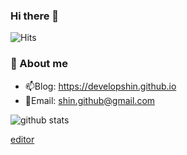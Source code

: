### Hi there 👋

![Hits](https://hits.seeyoufarm.com/api/count/incr/badge.svg?url=https%3A%2F%2Fgithub.com%2Fdevelopshin%2Fhit-counter&count_bg=%2379C83D&title_bg=%23555555&icon=&icon_color=%23E7E7E7&title=hits&edge_flat=false)

<!-- editor[https://dillinger.io/]   -->
### :love_letter: About me
- 📫Blog: https://developshin.github.io
- 💬Email: shin.github@gmail.com


![github stats](https://github-readme-stats.vercel.app/api?username=DevelopShin&show_icons=true&theme=radical&count_private=true)

[editor](https://dillinger.io/)
